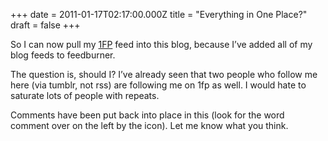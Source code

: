 +++
date = 2011-01-17T02:17:00.000Z
title = "Everything in One Place?"
draft = false
+++


<div><p>So I can now pull my <a href="http://1fp.humanmade.org" title="One Fucking Paragraph">1FP</a> feed into this blog, because I&#8217;ve added all of my blog feeds to feedburner.</p>
<p>The question is, should I? I&#8217;ve already seen that two people who follow me here (via tumblr, not rss) are following me on 1fp as well. I would hate to saturate lots of people with repeats.</p>
<p>Comments have been put back into place in this (look for the word comment over on the left by the icon). Let me know what you think.</p></div>